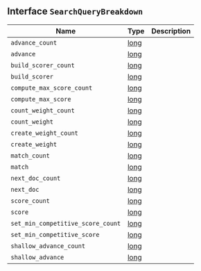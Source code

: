 ## Interface `SearchQueryBreakdown`

| Name | Type | Description |
| - | - | - |
| `advance_count` | [long](./long.md) | &nbsp; |
| `advance` | [long](./long.md) | &nbsp; |
| `build_scorer_count` | [long](./long.md) | &nbsp; |
| `build_scorer` | [long](./long.md) | &nbsp; |
| `compute_max_score_count` | [long](./long.md) | &nbsp; |
| `compute_max_score` | [long](./long.md) | &nbsp; |
| `count_weight_count` | [long](./long.md) | &nbsp; |
| `count_weight` | [long](./long.md) | &nbsp; |
| `create_weight_count` | [long](./long.md) | &nbsp; |
| `create_weight` | [long](./long.md) | &nbsp; |
| `match_count` | [long](./long.md) | &nbsp; |
| `match` | [long](./long.md) | &nbsp; |
| `next_doc_count` | [long](./long.md) | &nbsp; |
| `next_doc` | [long](./long.md) | &nbsp; |
| `score_count` | [long](./long.md) | &nbsp; |
| `score` | [long](./long.md) | &nbsp; |
| `set_min_competitive_score_count` | [long](./long.md) | &nbsp; |
| `set_min_competitive_score` | [long](./long.md) | &nbsp; |
| `shallow_advance_count` | [long](./long.md) | &nbsp; |
| `shallow_advance` | [long](./long.md) | &nbsp; |
